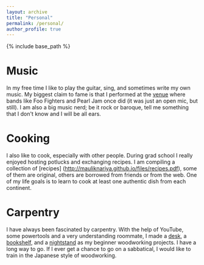 ```yaml
---
layout: archive
title: "Personal"
permalink: /personal/
author_profile: true
---
```

{% include base_path %}

Music
======
In my free time I like to play the guitar, sing, and sometimes write my own music. My biggest claim to fame is that I performed at the [venue](http://thebottlenecklive.com/) where bands like Foo Fighters and Pearl Jam once did (it was just an open mic, but still). I am also a big music nerd; be it rock or baroque, tell me something that I don't know and I will be all ears.


Cooking
=======
I also like to cook, especially with other people. During grad school I really enjoyed hosting potlucks and exchanging recipes. I am compiling a collection of [recipes] (http://mauliknariya.github.io/files/recipes.pdf), some of them are original, others are borrowed from friends or from the web. One of my life goals is to learn to cook at least one authentic dish from each continent.

Carpentry
==========
I have always been fascinated by carpentry. With the help of YouTube, some powertools and a very understanding roommate, I made a [desk](http://mauliknariya.github.io/images/desk.jpg), a [bookshelf](http://mauliknariya.github.io/images/bookshelf.jpg), and a [nightstand](http://mauliknariya.github.io/images/nightstand.jpg) as my beginner woodworking projects. I have a long way to go. If I ever get a chance to go on a sabbatical, I would like to train in the Japanese style of woodworking. 
